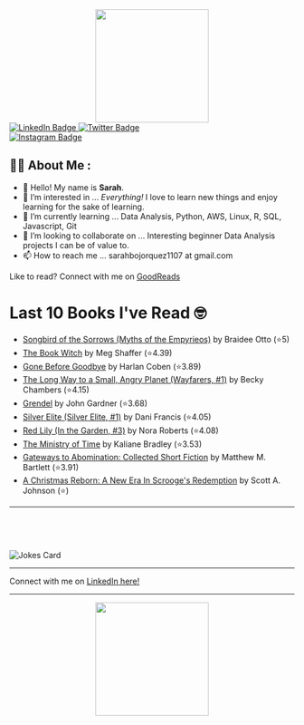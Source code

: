 
<div id="header" align="center">
  <img src="https://media.giphy.com/media/h8mSIeTWzDFooj3hgT/giphy.gif" width="200"/>
</div>

<div id="badges">
  <a href="https://www.linkedin.com/in/sarahjbojorquez/">
    <img src="https://img.shields.io/badge/LinkedIn-blue?style=for-the-badge&logo=linkedin&logoColor=white" alt="LinkedIn Badge"/>
  </a>

  <a href="https://twitter.com/Sarahjbojorquez">
    <img src="https://img.shields.io/badge/Twitter-green?style=for-the-badge&logo=twitter&logoColor=white" alt="Twitter Badge"/>
  </a>
</div>

 <a href="https://www.instagram.com/sarahjbojorquez/">
    <img src="https://img.shields.io/badge/Instagram-blueviolet?style=for-the-badge&logo=Instagram&logoColor=white" alt="Instagram Badge"/>
  </a>
<div></div>
<div></div>

## :woman_technologist: About Me :

- 👋 Hello!  My name is **Sarah**.
- 👀 I’m interested in ... *Everything!* I love to learn new things and enjoy learning for the sake of learning.
- 🌱 I’m currently learning ... Data Analysis, Python, AWS, Linux, R, SQL, Javascript, Git
- 💞️ I’m looking to collaborate on ... Interesting beginner Data Analysis projects I can be of value to.
- 📫 How to reach me ... sarahbojorquez1107 at gmail.com

Like to read? Connect with me on <a href="https://www.goodreads.com/user/show/97230998-sarah-bojorquez-lopez">GoodReads</a>
<div></div>
<div></div>

# Last 10 Books I've Read 🤓
<!-- GOODREADS-LIST:START -->
- [Songbird of the Sorrows (Myths of the Empyrieos)](https://www.goodreads.com/review/show/7995524094?utm_medium=api&utm_source=rss) by Braidee Otto (⭐️5)
- [The Book Witch](https://www.goodreads.com/review/show/7995523946?utm_medium=api&utm_source=rss) by Meg Shaffer (⭐️4.39)
- [Gone Before Goodbye](https://www.goodreads.com/review/show/7995522549?utm_medium=api&utm_source=rss) by Harlan Coben (⭐️3.89)
- [The Long Way to a Small, Angry Planet (Wayfarers, #1)](https://www.goodreads.com/review/show/7992355983?utm_medium=api&utm_source=rss) by Becky Chambers (⭐️4.15)
- [Grendel](https://www.goodreads.com/review/show/7978480947?utm_medium=api&utm_source=rss) by John Gardner (⭐️3.68)
- [Silver Elite (Silver Elite, #1)](https://www.goodreads.com/review/show/7938511242?utm_medium=api&utm_source=rss) by Dani Francis (⭐️4.05)
- [Red Lily (In the Garden, #3)](https://www.goodreads.com/review/show/4384916132?utm_medium=api&utm_source=rss) by Nora Roberts (⭐️4.08)
- [The Ministry of Time](https://www.goodreads.com/review/show/7979747941?utm_medium=api&utm_source=rss) by Kaliane Bradley (⭐️3.53)
- [Gateways to Abomination: Collected Short Fiction](https://www.goodreads.com/review/show/7979746525?utm_medium=api&utm_source=rss) by Matthew M. Bartlett (⭐️3.91)
- [A Christmas Reborn: A New Era In Scrooge's Redemption](https://www.goodreads.com/review/show/7979745664?utm_medium=api&utm_source=rss) by Scott A.  Johnson (⭐️)
<!-- GOODREADS-LIST:END -->

---

<p>&nbsp;</p>
<p>&nbsp;</p>

<img src="https://readme-jokes.vercel.app/api?hideBorder&theme=cobalt&qColor=%23944bcc&aColor=%23bbdb51" alt="Jokes Card" />
<div></div>
<div></div>

---

Connect with me on [LinkedIn here!](https://www.linkedin.com/in/sarahjbojorquez/)


---

<div align="center">
  <img src="https://media.giphy.com/media/dU6iSeuBBsN9OpTg5P/giphy.gif" width="200"/>
</div>
